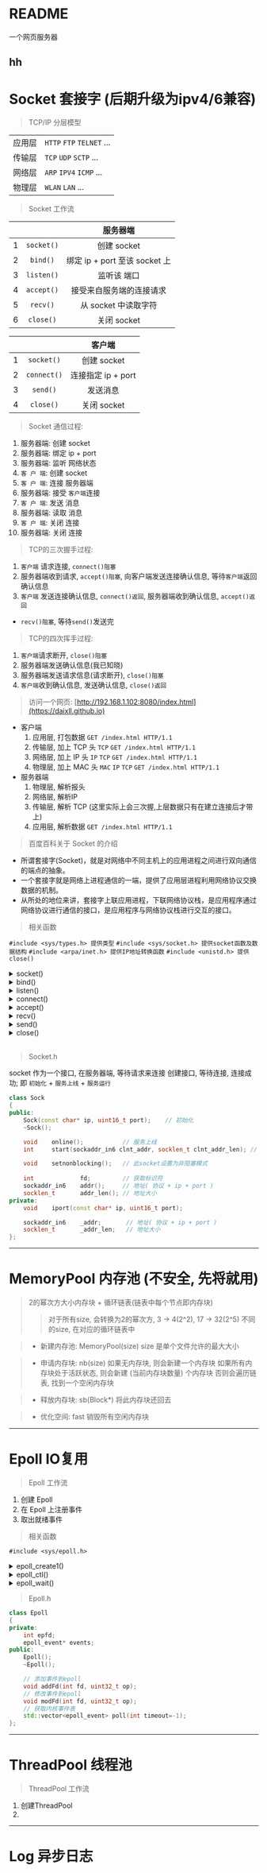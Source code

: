 # README

一个网页服务器

hh
---

# Socket 套接字 (后期升级为ipv4/6兼容)

> TCP/IP 分层模型

|       |       |
| :---: | :--- | 
| 应用层 | `HTTP` `FTP` `TELNET` ...| 
| 传输层 | `TCP` `UDP` `SCTP` ...|    
| 网络层 | `ARP` `IPV4` `ICMP` ... | 
| 物理层 | `WLAN` `LAN` ...|

>  Socket 工作流

|       |          |  服务器端  |                      
| :---: |  :---:  | :---: | 
| 1 | `socket()`| 创建 socket                   |  
| 2 | `bind()`  | 绑定 ip + port 至该 socket 上 |  
| 3 | `listen()`| 监听该 端口                   |
| 4 | `accept()`| 接受来自服务端的连接请求        | 
| 5 | `recv()`  | 从 socket 中读取字符          |  
| 6 | `close()` | 关闭 socket                   |  



|       |  		  |  客户端		|   
| :---: |  :---:  | :---: 		|
| 1 | `socket()`  | 创建 socket	|
| 2 | `connect()` | 连接指定 ip + port |
| 3 | `send()` | 发送消息 |
| 4 | `close()` | 关闭 socket |

> Socket 通信过程:
1. 服务器端: 创建 socket
2. 服务器端: 绑定 ip + port
3. 服务器端: 监听 网络状态
4. `客 户 端`: 创建 socket
5. `客 户 端`: 连接 服务器端
6. 服务器端: 接受 `客户端`连接
7. `客 户 端`: 发送 消息
8. 服务器端: 读取 消息
9. `客 户 端`: 关闭 连接
10. 服务器端: 关闭 连接

> TCP的三次握手过程:
1. `客户端` 请求连接, `connect()阻塞` 
2. 服务器端收到请求, `accept()阻塞`, 向客户端发送连接确认信息, 等待`客户端`返回确认信息
3. `客户端` 发送连接确认信息, `connect()返回`, 服务器端收到确认信息, `accept()返回`
- `recv()阻塞`, 等待`send()`发送完

> TCP的四次挥手过程:
1. `客户端`请求断开, `close()阻塞`
2. 服务器端发送确认信息(我已知晓)
3. 服务器端发送请求信息(请求断开), `close()阻塞`
4. `客户端`收到确认信息, 发送确认信息, `close()返回`

> 访问一个网页: [http://192.168.1.102:8080/index.html](https://daixll.github.io)

* 客户端
  1. 应用层, 打包数据 `GET /index.html HTTP/1.1` 
  2. 传输层, 加上 TCP 头 `TCP` `GET /index.html HTTP/1.1` 
  3. 网络层, 加上 IP 头 `IP` `TCP` `GET /index.html HTTP/1.1` 
  4. 物理层, 加上 MAC 头 `MAC` `IP` `TCP` `GET /index.html HTTP/1.1` 
* 服务器端
  1. 物理层, 解析报头
  2. 网络层, 解析IP
  3. 传输层, 解析 TCP (这里实际上会三次握,上层数据只有在建立连接后才带上)
  4. 应用层, 解析数据 `GET /index.html HTTP/1.1`

> 百度百科关于 Socket 的介绍

- 所谓套接字(Socket)，就是对网络中不同主机上的应用进程之间进行双向通信的端点的抽象。
- 一个套接字就是网络上进程通信的一端，提供了应用层进程利用网络协议交换数据的机制。
- 从所处的地位来讲，套接字上联应用进程，下联网络协议栈，是应用程序通过网络协议进行通信的接口，是应用程序与网络协议栈进行交互的接口。


> 相关函数

`#include <sys/types.h> 提供类型`
`#include <sys/socket.h> 提供socket函数及数据结构`
`#include <arpa/inet.h> 提供IP地址转换函数`
`#include <unistd.h> 提供close()` 

<details><summary> socket() </summary>

```cpp
int socket(int domain, int type, int protocol);
```
创建一个 socket 
- domain: 协议域
> `AF_INET`: IPV4
> `AF_INET6`: IPV6
> `AD_LOCAL`: 一个绝对路径名
- type: socket类型
> `SOCK_STREAM`: 流式套接字, TCP协议等
> `SOCK_DGRAM`: 数据包套接字, UDP协议等
> `SOCK_RAW`: 原始套接字, IP/ICMP协议等, 接收发向本机的ICMP、IGMP协议包
- protocol: 指定协议
> `IPPROTO_TCP`: TCP传输协议
> `IPPTOTO_UDP`: UDP传输协议
> `IPPROTO_SCTP`: SCTP传输协议
> `IPPROTO_TIPC`: TIPC传输协议

```cpp 
int serv_sock = socket(AF_INET, SOCK_STREAM, 0);
// IPV4协议 流式套接字 自动匹配type对应的协议
```
</details> 

<details><summary> bind() </summary>

```cpp
int bind(int sockfd, const struct sockaddr *addr, socklen_t addrlen);
```
- sockfd: socket描述字, 给哪个sockfd绑定地址
- addr: 一个const struct sockaddr *指针, 指向要绑定给sockfd的协议地址
>   ```cpp
>   struct sockaddr_in {            // IPV4
>       sa_family_t    sin_family;  // 协议族
>       struct in_addr sin_addr;    // 地址
>       in_port_t      sin_port;    // 端口
>   };
>   ```
- addrlen: 地址的长度
```cpp
sockaddr_in serv_addr;
bzero(&serv_addr, sizeof serv_addr);
serv_addr.sin_family      = AF_INET;
serv_addr.sin_addr.s_addr = inet_addr("192.168.0.203");
serv_addr.sin_port        = htons(9070);
bind(serv_sock, (sockaddr*)&serv_addr, sizeof serv_addr);
```
</details>



<details><summary> listen() </summary>

```cpp
int listen(int sockfd, int backlog);
```
- sockfd: 监听哪个sockfd
- backlog: 最大连接数

```cpp
listen(serv_sock, 1024);
```
</details>

<details><summary> connect() </summary>

```cpp
int connect(int sockfd, const struct sockaddr *addr, socklen_t addrlen);
```
- sockfd: 客户端的sockfd
- addr: 服务器的socket地址
- addrlen: 服务器地址的长度
```cpp
connect(clnt_sock, (sockaddr*)&serv_addr, sizeof serv_addr);
```

</details>


<details><summary> accept() </summary>

```cpp
int accept(int sockfd, struct sockaddr *addr, socklen_t *addrlen);
```
- sockfd: 服务器的sockfd
- addr: 客户端的地址
- addrlen: 客户端地址的长度
```cpp
sockaddr_in clnt_addr;
bzero(&clnt_addr, sizeof clnt_addr);
socklen_t clnt_addr_len = sizeof clnt_addr;
int clnt_sock = accept(serv_sock, (sockaddr*)&clnt_addr, &clnt_addr_len);
```
</details>







<details><summary> recv() </summary>

```cpp
ssize_t recv(int sockfd, void *buf, size_t len, int flags);
```
- sockfd: 接受的套接字
- buf: 目标缓冲区
- len: 缓冲区接受字节长度
- flags: 一般为0

```cpp
int len = recv(fd, buf, strlen(buf), 0);
```
</details>

<details><summary> send() </summary>

```cpp
ssize_t send(int sockfd, const void *buf, size_t len, int flags);
```

```cpp
int len = send(fd, buf, strlen(buf), 0);
```



</details>






<details><summary> close() </summary>

```cpp
int close(int fd);
```
> 这个有点复杂, 后面写
```cpp
close(serv_sock);
```
</details>

<br>

> Socket.h

socket 作为一个接口, 在服务器端, 等待请求来连接
创建接口, 等待连接, 连接成功; 即 `初始化` + `服务上线` + `服务运行`

```cpp
class Sock
{
public:
    Sock(const char* ip, uint16_t port);    // 初始化
    ~Sock();

    void    online();           // 服务上线
    int     start(sockaddr_in6 clnt_addr, socklen_t clnt_addr_len); // 服务运行

    void    setnonblocking();   // 此socket设置为非阻塞模式
    
    int             fd;         // 获取标识符
    sockaddr_in6    addr();     // 地址( 协议 + ip + port )
    socklen_t       addr_len(); // 地址大小
private:
    void    iport(const char* ip, uint16_t port);

    sockaddr_in6    _addr;       // 地址( 协议 + ip + port )
    socklen_t       _addr_len;   // 地址大小
};
```
--- 

# MemoryPool 内存池 (不安全, 先将就用)

> 2的幂次方大小内存块 + 循环链表(链表中每个节点即内存块) 
> 
> > 对于所有size, 会转换为2的幂次方, 3 -> 4(2^2),  17 -> 32(2^5)
> > 不同的size, 在对应的循环链表中  

>* 新建内存池: MemoryPool(size)
    size 是单个文件允许的最大大小

>* 申请内存块: nb(size)
    如果无内存块, 则会新建一个内存块
    如果所有内存块处于活跃状态, 则会新建 (当前内存块数量) 个内存块
    否则会遍历链表, 找到一个空闲内存块   

>* 释放内存块: sb(Block*)
    将此内存块还回去

>* 优化空间: fast
    销毁所有空闲内存块

---


# Epoll IO复用

> Epoll 工作流

1. 创建 Epoll
2. 在 Epoll 上注册事件
3. 取出就绪事件

> 相关函数

`#include <sys/epoll.h>`

<details><summary> epoll_create1() </summary>

```cpp
int epoll_create1(int flags);
```
- flags: 一般为0

```cpp
int epfd = epoll_create1(0);
```

</details>





<details><summary> epoll_ctl() </summary>

```cpp
int epoll_ctl(int epfd, int op, int fd, struct epoll_event *event);
```

- epfd:创建epoll的文件描述符
- op:动作

> EPOLL_CTL_ADD: 注册新的fd到epfd中
> EPOLL_CTL_MOD: 修改已经注册的fd
> EPOLL_CTL_DEL: 从epfd中删除一个fd

- fd:目标fd
- epoll_events:目标fd事件类型

> EPOLLIN: 表示对应的文件描述符可以读
> EPOLLOUT: 表示对应的文件描述符可以写
> EPOLLPRI: 表示对应的文件描述符有紧急的数据可读
> EPOLLERR: 表示对应的文件描述符发生错误
> EPOLLHUP: 表示对应的文件描述符被挂断
> EPOLLET: 将EPOLL设为边缘触发(Edge Triggered)模式
> EPOLLONESHOT: 只监听一次事件

```cpp
int flg = epoll_ctl(epfd, EPOLL_CTL_ADD, fd, &ev); // 增加 fd 到 epfd
```

</details>





<details><summary> epoll_wait() </summary>

```cpp
int epoll_wait(int epfd, struct epoll_event* events, int maxevents, int timeout);
```

- epfd:创建epoll的文件描述符
- events: 复制到的事件表
- maxevents: 事件表的最大容量
- timeout: 每次赋值等待的时间(-1, 阻塞), (0, 不等待)

```cpp
int nfds = epoll_wait(epfd, events, MAX_EVENTS, timeout);
```

</details>




> Epoll.h

```cpp
class Epoll
{
private:
    int epfd;               
    epoll_event* events;
public:
    Epoll();
    ~Epoll();

    // 添加事件到epoll
    void addFd(int fd, uint32_t op);
    // 修改事件到epoll
    void modFd(int fd, uint32_t op);
    // 获取内核事件表
    std::vector<epoll_event> poll(int timeout=-1);
};
```
---

# ThreadPool 线程池

> ThreadPool 工作流

1. 创建ThreadPool 
2. 

---

# Log 异步日志
